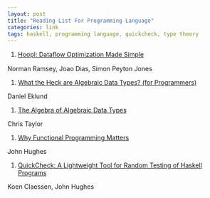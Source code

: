 ```yaml
---
layout: post
title: "Reading List For Programming Language"
categories: link
tags: haskell, programming language, quickcheck, type theory
---
```


1. [Hoopl: Dataﬂow Optimization Made Simple](http://research.microsoft.com/en-us/um/people/simonpj/papers/c--/dfopt-popl10.pdf)

 Norman Ramsey, Joao Dias, Simon Peyton Jones

1. [What the Heck are Algebraic Data Types? (for Programmers)](http://merrigrove.blogspot.com/2011/12/another-introduction-to-algebraic-data.html)

 Daniel Eklund

1. [The Algebra of Algebraic Data Types](http://chris-taylor.github.io/blog/2013/02/10/the-algebra-of-algebraic-data-types/)

 Chris Taylor

1. [Why Functional Programming Matters](http://www.cse.chalmers.se/~rjmh/Papers/whyfp.pdf)

 John Hughes

1. [QuickCheck: A Lightweight Tool for Random Testing of Haskell Programs](http://fsl.cs.illinois.edu/images/3/3d/QuickL.pdf)

 Koen Claessen, John Hughes